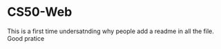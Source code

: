 # CS50-Web

This is a first time undersatnding why people add a readme in all the file. Good pratice 

